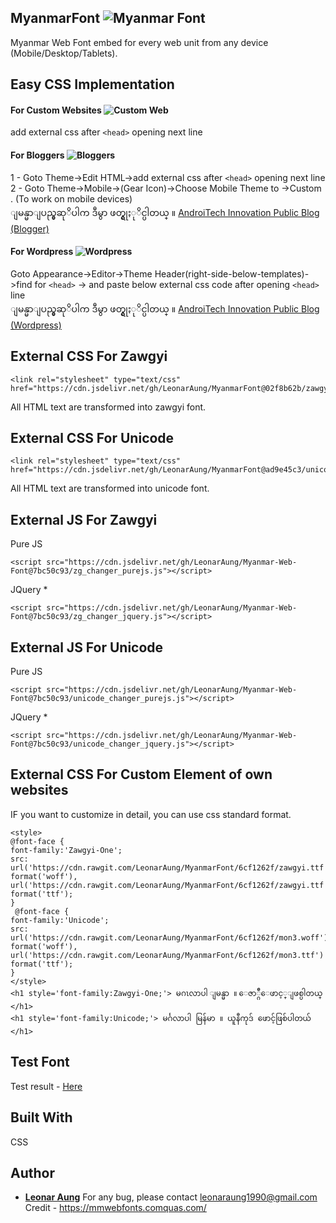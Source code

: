 ## MyanmarFont ![Myanmar Font](https://cdn0.iconfinder.com/data/icons/195-flat-flag-psd-icons/70/Myanmar.png)
Myanmar Web Font embed for every web unit from any device (Mobile/Desktop/Tablets).

## Easy CSS Implementation

#### For Custom Websites ![Custom Web](https://cdn0.iconfinder.com/data/icons/layout-and-location/24/Untitled-2-25-32.png)
add external css after ``` <head> ``` opening next line

#### For Bloggers ![Bloggers](https://cdn0.iconfinder.com/data/icons/social-network-7/50/23-24.png)
1 - Goto Theme->Edit HTML->add external css after ``` <head> ``` opening next line <br/>
2 - Goto Theme->Mobile->(Gear Icon)->Choose Mobile Theme to ->Custom . (To work on mobile devices)<br/>
ျမန္မာျပည္မွဆုိပါက ဒီမွာ ဖတ္ရွုႏုိင္ပါတယ္ ။
<a target="_blank" href="http://public.androitechinnovation.com/blogger-zawgyiunicode/"> AndroiTech Innovation Public Blog (Blogger)</a>

#### For Wordpress ![Wordpress](https://cdn0.iconfinder.com/data/icons/social-network-9/50/27-32.png)
Goto Appearance->Editor->Theme Header(right-side-below-templates)->find for ```<head>``` -> and paste below external css code after opening ```<head>``` line<br/>
ျမန္မာျပည္မွဆုိပါက ဒီမွာ ဖတ္ရွုႏုိင္ပါတယ္ ။
<a target="_blank" href="http://public.androitechinnovation.com/wordpress-zawgyiunicode/"> AndroiTech Innovation Public Blog (Wordpress)</a>

## External CSS For Zawgyi
```
<link rel="stylesheet" type="text/css" href="https://cdn.jsdelivr.net/gh/LeonarAung/MyanmarFont@02f8b62b/zawgyi.css"/>
```
All HTML text are transformed into zawgyi font.

## External CSS For Unicode
```
<link rel="stylesheet" type="text/css" href="https://cdn.jsdelivr.net/gh/LeonarAung/MyanmarFont@ad9e45c3/unicode.css"/>
```
All HTML text are transformed into unicode font.

## External JS For Zawgyi
Pure JS
```
<script src="https://cdn.jsdelivr.net/gh/LeonarAung/Myanmar-Web-Font@7bc50c93/zg_changer_purejs.js"></script>
```
JQuery *
```
<script src="https://cdn.jsdelivr.net/gh/LeonarAung/Myanmar-Web-Font@7bc50c93/zg_changer_jquery.js"></script>
```

## External JS For Unicode
Pure JS
```
<script src="https://cdn.jsdelivr.net/gh/LeonarAung/Myanmar-Web-Font@7bc50c93/unicode_changer_purejs.js"></script>
```
JQuery *
```
<script src="https://cdn.jsdelivr.net/gh/LeonarAung/Myanmar-Web-Font@7bc50c93/unicode_changer_jquery.js"></script>
```

## External CSS For Custom Element of own websites
IF you want to customize in detail, you can use css standard format.

```
<style>
@font-face {
font-family:'Zawgyi-One';
src: url('https://cdn.rawgit.com/LeonarAung/MyanmarFont/6cf1262f/zawgyi.ttf') format('woff'), url('https://cdn.rawgit.com/LeonarAung/MyanmarFont/6cf1262f/zawgyi.ttf') format('ttf');
}
 @font-face {
font-family:'Unicode';
src: url('https://cdn.rawgit.com/LeonarAung/MyanmarFont/6cf1262f/mon3.woff') format('woff'), url('https://cdn.rawgit.com/LeonarAung/MyanmarFont/6cf1262f/mon3.ttf') format('ttf');
}
</style>
<h1 style='font-family:Zawgyi-One;'> မဂၤလာပါ ျမန္မာ ။ ေဇာ္ဂ်ီေဖာင့္ျဖစ္ပါတယ္ </h1>
<h1 style='font-family:Unicode;'> မင်္ဂလာပါ မြန်မာ ။ ယူနီကုဒ် ဖောင့်ဖြစ်ပါတယ် </h1>
```



## Test Font
Test result - <a target=_blank href="https://cdn.rawgit.com/LeonarAung/MyanmarFont/6cf1262f/index.html"> Here </a>
## Built With

CSS

## Author

* **[Leonar Aung](https://github.com/LeonarAung)**
For any bug, please contact leonaraung1990@gmail.com
Credit - https://mmwebfonts.comquas.com/
